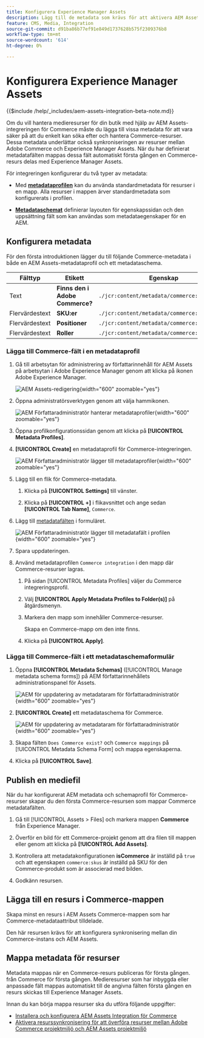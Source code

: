 ```yaml
---
title: Konfigurera Experience Manager Assets
description: Lägg till de metadata som krävs för att aktivera AEM Assets Integration för Commerce för att synkronisera resurser mellan Adobe Commerce- och Experience Manager Assets-projekt.
feature: CMS, Media, Integration
source-git-commit: d91ba86b77ef91e849d1737628b575f2309376b8
workflow-type: tm+mt
source-wordcount: '614'
ht-degree: 0%

---
```


# Konfigurera Experience Manager Assets

{{$include /help/_includes/aem-assets-integration-beta-note.md}}

Om du vill hantera medieresurser för din butik med hjälp av AEM Assets-integreringen för Commerce måste du lägga till vissa metadata för att vara säker på att du enkelt kan söka efter och hantera Commerce-resurser. Dessa metadata underlättar också synkroniseringen av resurser mellan Adobe Commerce och Experience Manager Assets. När du har definierat metadatafälten mappas dessa fält automatiskt första gången en Commerce-resurs delas med Experience Manager Assets.

För integreringen konfigurerar du två typer av metadata:

- Med **[metadataprofilen](https://experienceleague.adobe.com/en/docs/experience-manager-cloud-service/content/assets/manage/metadata-profiles)** kan du använda standardmetadata för resurser i en mapp. Alla resurser i mappen ärver standardmetadata som konfigurerats i profilen.

- **[Metadataschemat](https://experienceleague.adobe.com/en/docs/experience-manager-cloud-service/content/assets/manage/metadata-schemas)** definierar layouten för egenskapssidan och den uppsättning fält som kan användas som metadataegenskaper för en AEM.

## Konfigurera metadata

För den första introduktionen lägger du till följande Commerce-metadata i både en AEM Assets-metadataprofil och ett metadataschema.

| Fälttyp | Etikett | Egenskap | Standardvärde |
|------ | ------- | ---------- | ------------- |
| Text | **Finns den i Adobe Commerce?** | `./jcr:content/metadata/commerce:isCommerce` | ja |
| Flervärdestext | **SKU:er** | `./jcr:content/metadata/commerce:skus` | ingen |
| Flervärdestext | **Positioner** | `./jcr:content/metadata/commerce:positions` | ingen |
| Flervärdestext | **Roller** | `./jcr:content/metadata/commerce:roles` | ingen |


### Lägga till Commerce-fält i en metadataprofil

1. Gå till arbetsytan för administrering av författarinnehåll för AEM Assets på arbetsytan i Adobe Experience Manager genom att klicka på ikonen Adobe Experience Manager.

   ![AEM Assets-redigering](./assets/aem-assets-authoring.png){width="600" zoomable="yes"}

1. Öppna administratörsverktygen genom att välja hammikonen.

   ![AEM Författaradministratör hanterar metadataprofiler](./assets/aem-manage-metadata-profiles.png){width="600" zoomable="yes"}

1. Öppna profilkonfigurationssidan genom att klicka på **[!UICONTROL Metadata Profiles]**.

1. **[!UICONTROL Create]** en metadataprofil för Commerce-integreringen.

   ![AEM Författaradministratör lägger till metadataprofiler ](./assets/aem-create-metadata-profile.png){width="600" zoomable="yes"}

1. Lägg till en flik för Commerce-metadata.

   1. Klicka på **[!UICONTROL Settings]** till vänster.

   1. Klicka på **[!UICONTROL +]** i flikavsnittet och ange sedan **[!UICONTROL Tab Name]**, `Commerce`.

1. Lägg till [metadatafälten](#configure-metadata) i formuläret.

   ![AEM Författaradministratör lägger till metadatafält i profilen](./assets/aem-edit-metadata-profile-fields.png){width="600" zoomable="yes"}

1. Spara uppdateringen.

1. Använd metadataprofilen `Commerce integration` i den mapp där Commerce-resurser lagras.

   1. På sidan [!UICONTROL  Metadata Profiles] väljer du Commerce integreringsprofil.

   1. Välj **[!UICONTROL Apply Metadata Profiles to Folder(s)]** på åtgärdsmenyn.

   1. Markera den mapp som innehåller Commerce-resurser.

      Skapa en Commerce-mapp om den inte finns.

   1. Klicka på **[!UICONTROL Apply]**.

### Lägga till Commerce-fält i ett metadataschemaformulär

1. Öppna **[!UICONTROL Metadata Schemas]** ([!UICONTROL Manage metadata schema forms]) på AEM författarinnehållets administrationspanel för Assets.

   ![AEM för uppdatering av metadataram för författaradministratör](./assets/aem-assets-manage-metadata-schema.png){width="600" zoomable="yes"}

1. **[!UICONTROL Create]** ett metadataschema för Commerce.

   ![AEM för uppdatering av metadataram för författaradministratör](./assets/aem-assets-create-metadata-schema.png){width="600" zoomable="yes"}

1. Skapa fälten `Does Commerce exist?` och `Commerce mappings` på [!UICONTROL Metadata Schema Form] och mappa egenskaperna.

1. Klicka på **[!UICONTROL Save]**.


## Publish en mediefil

När du har konfigurerat AEM metadata och schemaprofil för Commerce-resurser skapar du den första Commerce-resursen som mappar Commerce metadatafälten.

1. Gå till [!UICONTROL Assets > Files] och markera mappen **Commerce** från Experience Manager.

1. Överför en bild för ett Commerce-projekt genom att dra filen till mappen eller genom att klicka på **[!UICONTROL Add Assets]**.

1. Kontrollera att metadatakonfigurationen **isCommerce** är inställd på `true` och att egenskapen `commerce:skus` är inställd på SKU för den Commerce-produkt som är associerad med bilden.

1. Godkänn resursen.


## Lägga till en resurs i Commerce-mappen

Skapa minst en resurs i AEM Assets Commerce-mappen som har Commerce-metadataattribut tilldelade.

Den här resursen krävs för att konfigurera synkronisering mellan din Commerce-instans och AEM Assets.

## Mappa metadata för resurser

Metadata mappas när en Commerce-resurs publiceras för första gången.  från Commerce för första gången. Medieresurser som har inbyggda eller anpassade fält mappas automatiskt till de angivna fälten första gången en resurs skickas till Experience Manager Assets.

Innan du kan börja mappa resurser ska du utföra följande uppgifter:

- [Installera och konfigurera AEM Assets Integration för Commerce](aem-assets-configure-commerce.md)
- [Aktivera resurssynkronisering för att överföra resurser mellan Adobe Commerce projektmiljö och AEM Assets projektmiljö](aem-assets-setup-synchronization.md)
